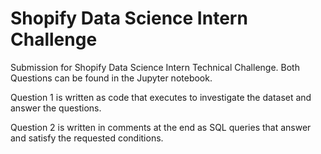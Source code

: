# Shopify Data Science Intern Challenge
Submission for Shopify Data Science Intern Technical Challenge. Both Questions can be found in the Jupyter notebook. 

Question 1 is written as code that executes to investigate the dataset and answer the questions. 

Question 2 is written in comments at the end as SQL queries that answer and satisfy the requested conditions. 
